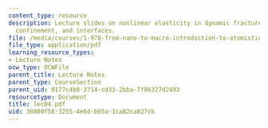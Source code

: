 ```yaml
---
content_type: resource
description: Lecture slides on nonlinear elasticity in dynamic fracture, geometric
  confinement, and interfaces.
file: /media/courses/1-978-from-nano-to-macro-introduction-to-atomistic-modeling-techniques-january-iap-2007/38808f5832554e6db65a1ca82ca827cb_lec04.pdf
file_type: application/pdf
learning_resource_types:
- Lecture Notes
ocw_type: OCWFile
parent_title: Lecture Notes
parent_type: CourseSection
parent_uid: 0177c4b0-3714-cd33-2bba-7f86327d2493
resourcetype: Document
title: lec04.pdf
uid: 38808f58-3255-4e6d-b65a-1ca82ca827cb
---
```

